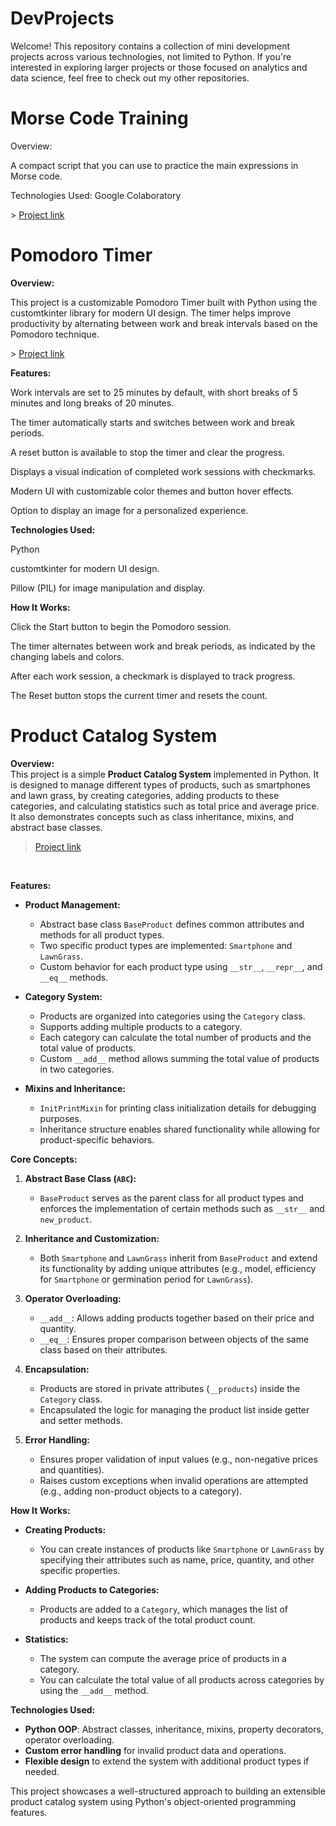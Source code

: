 # DevProjects
Welcome! This repository contains a collection of mini development projects across various technologies, not limited to Python. If you're interested in exploring larger projects or those focused on analytics and data science, feel free to check out my other repositories.
<br>
# Morse Code Training
<p> Overview: <p>A compact script that you can use to practice the main expressions in Morse code.<p>
Technologies Used: Google Colaboratory<p>
> <a href="https://github.com/bntmzu/PythonDevProjects/blob/555d2eadb6762fdcea80d38636817bbb1cd7cb2f/Morse_%D0%A1ode_Training.ipynb">Project link</a>
<br>
  
# Pomodoro Timer
**Overview:**  
<p>This project is a customizable Pomodoro Timer built with Python using the customtkinter library for modern UI design. The timer helps improve productivity by alternating between work and break intervals based on the Pomodoro technique.<p>
> <a href="https://github.com/bntmzu/MiniDevProjects/blob/main/Pomodoro.py">Project link</a>
<br>
  
**Features:** 
<p>Work intervals are set to 25 minutes by default, with short breaks of 5 minutes and long breaks of 20 minutes.<p>
The timer automatically starts and switches between work and break periods.<p>
A reset button is available to stop the timer and clear the progress.<p>
Displays a visual indication of completed work sessions with checkmarks.<p>
Modern UI with customizable color themes and button hover effects.<p>
Option to display an image for a personalized experience.<p>

**Technologies Used:**
<p>Python<p>
customtkinter for modern UI design.<p>
Pillow (PIL) for image manipulation and display.<p>

**How It Works:**
<p>Click the Start button to begin the Pomodoro session.<p>
The timer alternates between work and break periods, as indicated by the changing labels and colors.<p>
After each work session, a checkmark is displayed to track progress.<p>
The Reset button stops the current timer and resets the count.<p>

#  Product Catalog System

**Overview:**  
This project is a simple **Product Catalog System** implemented in Python. It is designed to manage different types of products, such as smartphones and lawn grass, by creating categories, adding products to these categories, and calculating statistics such as total price and average price. It also demonstrates concepts such as class inheritance, mixins, and abstract base classes.<p>
> <a href="https://github.com/bntmzu/MiniDevProjects/blob/main/Product_Catalog_System.py">Project link</a>
<br>


**Features:**

- **Product Management:**
  - Abstract base class `BaseProduct` defines common attributes and methods for all product types.
  - Two specific product types are implemented: `Smartphone` and `LawnGrass`.
  - Custom behavior for each product type using `__str__`, `__repr__`, and `__eq__` methods.

- **Category System:**
  - Products are organized into categories using the `Category` class.
  - Supports adding multiple products to a category.
  - Each category can calculate the total number of products and the total value of products.
  - Custom `__add__` method allows summing the total value of products in two categories.

- **Mixins and Inheritance:**
  - `InitPrintMixin` for printing class initialization details for debugging purposes.
  - Inheritance structure enables shared functionality while allowing for product-specific behaviors.


**Core Concepts:**

1. **Abstract Base Class (`ABC`):**
   - `BaseProduct` serves as the parent class for all product types and enforces the implementation of certain methods such as `__str__` and `new_product`.

2. **Inheritance and Customization:**
   - Both `Smartphone` and `LawnGrass` inherit from `BaseProduct` and extend its functionality by adding unique attributes (e.g., model, efficiency for `Smartphone` or germination period for `LawnGrass`).

3. **Operator Overloading:**
   - `__add__`: Allows adding products together based on their price and quantity.
   - `__eq__`: Ensures proper comparison between objects of the same class based on their attributes.

4. **Encapsulation:**
   - Products are stored in private attributes (`__products`) inside the `Category` class.
   - Encapsulated the logic for managing the product list inside getter and setter methods.

5. **Error Handling:**
   - Ensures proper validation of input values (e.g., non-negative prices and quantities).
   - Raises custom exceptions when invalid operations are attempted (e.g., adding non-product objects to a category).

**How It Works:**
- **Creating Products:**
  - You can create instances of products like `Smartphone` or `LawnGrass` by specifying their attributes such as name, price, quantity, and other specific properties.
  
- **Adding Products to Categories:**
  - Products are added to a `Category`, which manages the list of products and keeps track of the total product count.
  
- **Statistics:**
  - The system can compute the average price of products in a category.
  - You can calculate the total value of all products across categories by using the `__add__` method.


**Technologies Used:**

- **Python OOP**: Abstract classes, inheritance, mixins, property decorators, operator overloading.
- **Custom error handling** for invalid product data and operations.
- **Flexible design** to extend the system with additional product types if needed.

This project showcases a well-structured approach to building an extensible product catalog system using Python's object-oriented programming features.
